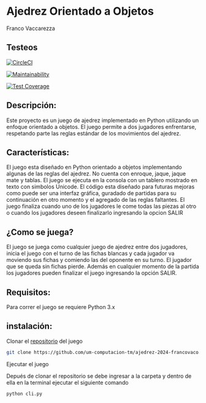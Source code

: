 # Ajedrez Orientado a Objetos

Franco Vaccarezza 

## Testeos

[![CircleCI](https://dl.circleci.com/status-badge/img/gh/um-computacion-tm/ajedrez-2024-francovaco/tree/main.svg?style=svg)](https://dl.circleci.com/status-badge/redirect/gh/um-computacion-tm/ajedrez-2024-francovaco/tree/main)

[![Maintainability](https://api.codeclimate.com/v1/badges/915564e25f37478337c6/maintainability)](https://codeclimate.com/github/um-computacion-tm/ajedrez-2024-francovaco/maintainability)

[![Test Coverage](https://api.codeclimate.com/v1/badges/915564e25f37478337c6/test_coverage)](https://codeclimate.com/github/um-computacion-tm/ajedrez-2024-francovaco/test_coverage)

## Descripción:

Este proyecto es un juego de ajedrez implementado en Python utilizando un enfoque orientado a objetos. El juego permite a dos jugadores enfrentarse, respetando parte las reglas estándar de los movimientos del ajedrez.

## Características:

El juego esta diseñado en Python orientado a objetos implementando algunas de las reglas del ajedrez. No cuenta con enroque, jaque, jaque mate y tablas.
El juego se ejecuta en la consola con un tablero mostrado en texto con simbolos Unicode.
El código esta diseñado para futuras mejoras como puede ser una interfaz gráfica, guradado de partidas para su continuación en otro momento y el agregado de las reglas faltantes.
El juego finaliza cuando uno de los jugadores le come todas las piezas al otro o cuando los jugadores deseen finalizarlo ingresando la opcion SALIR 

## ¿Como se juega?

El juego se juega como cualquier juego de ajedrez entre dos jugadores, inicia el juego con el turno de las fichas blancas y cada jugador va moviendo sus fichas y comiendo las del oponente en su turno. El jugador que se queda sin fichas pierde.
Además en cualquier momento de la partida los jugadores pueden finalizar el juego ingresando la opción SALIR. 

## Requisitos:

Para correr el juego se requiere Python 3.x

## instalación:

Clonar el [repositorio](https://github.com/um-computacion-tm/ajedrez-2024-francovaco.git) del juego 


```bash
git clone https://github.com/um-computacion-tm/ajedrez-2024-francovaco.git
```
Ejecutar el juego

Depués de clonar el repositorio se debe ingresar a la carpeta y dentro de ella en la terminal ejecutar el siguiente comando

```bash
python cli.py
```